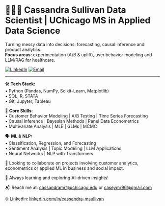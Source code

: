 # 👩🏻‍💻 Cassandra Sullivan Data Scientist | UChicago MS in Applied Data Science

Turning messy data into decisions: forecasting, causal inference and product analytics.  
**Focus areas:** experimentation (A/B & uplift), user behavior modeling and LLM/RAG for healthcare.

[![LinkedIn](https://img.shields.io/badge/LinkedIn-cassandra--msullivan-0A66C2?logo=linkedin)](https://www.linkedin.com/in/cassandra-msullivan/)
[![Email](https://img.shields.io/badge/Email-caseymr96@gmail.com-EA4335?logo=gmail)](mailto:caseymr96@gmail.com)

---

🛠️ **Tech Stack:**  
• Python (Pandas, NumPy, Scikit-Learn, Matplotlib)  
• SQL, R, STATA  
• Git, Jupyter, Tableau  

🔢 **Core Skills:**  
• Customer Behavior Modeling | A/B Testing | Time Series Forecasting  
• Causal Inference | Bayesian Methods | Panel Data Econometrics  
• Multivariate Analysis | MLE | GLMs | MCMC  

🗣️ **ML & NLP:**  
• Classification, Regression, and Forecasting  
• Sentiment Analysis | Topic Modeling | LLM Applications  
• Neural Networks | NLP with Transformers  

🤝 Looking to collaborate on projects involving customer analytics, econometrics or applied ML in business and social impact.

🚀 Always learning and exploring AI-driven insights!

📬 Reach me at: cassandramr@uchicago.edu or caseymr96@gmail.com

🌐 LinkedIn: [linkedin.com/in/cassandra-msullivan](https://www.linkedin.com/in/cassandra-msullivan)
